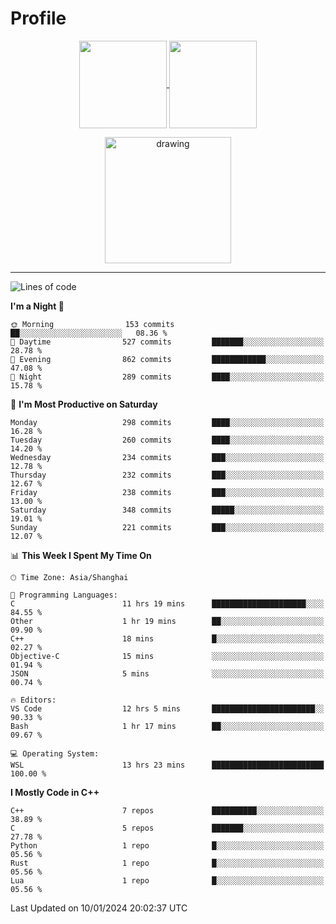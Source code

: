 # Profile

<p align="center">
  <a href="https://github.com/SourVoice">
    <img
      align="center"
      height="140em"
      src="https://github-readme-stats.vercel.app/api?username=SourVoice&show_icons=true&include_all_commits=true&count_private=true&theme=tokyonight"
    />
  </a>
  <a href="https://github.com/SourVoice">
    <img
      align="center"
      height="140em"
      src="https://github-readme-stats.vercel.app/api/top-langs/?username=SourVoice&show_icons=true&include_all_commits=true&count_private=true&layout=compact&theme=tokyonight"
    />
  </a>
</p>

<p align="center">
   <a href="https://github.com/SourVoice">
    <img
      align="center"
      height="202em"
      alt="drawing"
      src="https://activity-graph.herokuapp.com/graph?username=SourVoice&theme=react-dark"
    />
  </a>
</p>

---
<!--START_SECTION:waka-->
![Lines of code](https://img.shields.io/badge/From%20Hello%20World%20I%27ve%20Written-1.6%20million%20lines%20of%20code-blue)

**I'm a Night 🦉** 

```text
🌞 Morning                153 commits         ██░░░░░░░░░░░░░░░░░░░░░░░   08.36 % 
🌆 Daytime                527 commits         ███████░░░░░░░░░░░░░░░░░░   28.78 % 
🌃 Evening                862 commits         ████████████░░░░░░░░░░░░░   47.08 % 
🌙 Night                  289 commits         ████░░░░░░░░░░░░░░░░░░░░░   15.78 % 
```
📅 **I'm Most Productive on Saturday** 

```text
Monday                   298 commits         ████░░░░░░░░░░░░░░░░░░░░░   16.28 % 
Tuesday                  260 commits         ████░░░░░░░░░░░░░░░░░░░░░   14.20 % 
Wednesday                234 commits         ███░░░░░░░░░░░░░░░░░░░░░░   12.78 % 
Thursday                 232 commits         ███░░░░░░░░░░░░░░░░░░░░░░   12.67 % 
Friday                   238 commits         ███░░░░░░░░░░░░░░░░░░░░░░   13.00 % 
Saturday                 348 commits         █████░░░░░░░░░░░░░░░░░░░░   19.01 % 
Sunday                   221 commits         ███░░░░░░░░░░░░░░░░░░░░░░   12.07 % 
```


📊 **This Week I Spent My Time On** 

```text
🕑︎ Time Zone: Asia/Shanghai

💬 Programming Languages: 
C                        11 hrs 19 mins      █████████████████████░░░░   84.55 % 
Other                    1 hr 19 mins        ██░░░░░░░░░░░░░░░░░░░░░░░   09.90 % 
C++                      18 mins             █░░░░░░░░░░░░░░░░░░░░░░░░   02.27 % 
Objective-C              15 mins             ░░░░░░░░░░░░░░░░░░░░░░░░░   01.94 % 
JSON                     5 mins              ░░░░░░░░░░░░░░░░░░░░░░░░░   00.74 % 

🔥 Editors: 
VS Code                  12 hrs 5 mins       ███████████████████████░░   90.33 % 
Bash                     1 hr 17 mins        ██░░░░░░░░░░░░░░░░░░░░░░░   09.67 % 

💻 Operating System: 
WSL                      13 hrs 23 mins      █████████████████████████   100.00 % 
```

**I Mostly Code in C++** 

```text
C++                      7 repos             ██████████░░░░░░░░░░░░░░░   38.89 % 
C                        5 repos             ███████░░░░░░░░░░░░░░░░░░   27.78 % 
Python                   1 repo              █░░░░░░░░░░░░░░░░░░░░░░░░   05.56 % 
Rust                     1 repo              █░░░░░░░░░░░░░░░░░░░░░░░░   05.56 % 
Lua                      1 repo              █░░░░░░░░░░░░░░░░░░░░░░░░   05.56 % 
```




 Last Updated on 10/01/2024 20:02:37 UTC
<!--END_SECTION:waka-->
